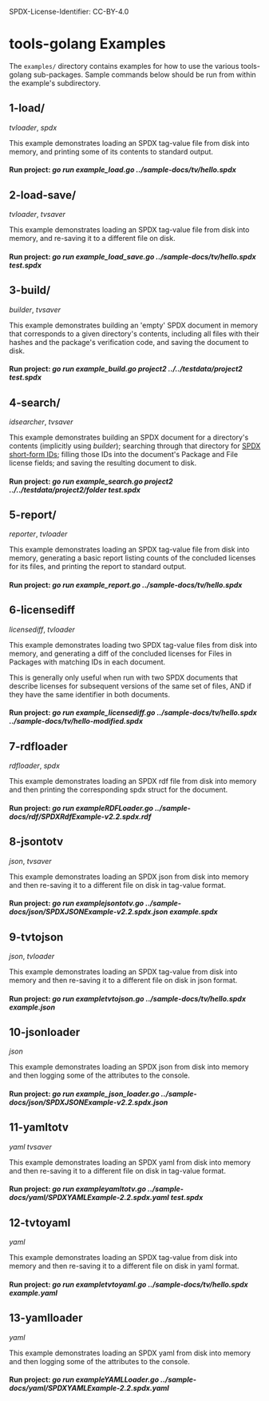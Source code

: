 SPDX-License-Identifier: CC-BY-4.0

# tools-golang Examples

The `examples/` directory contains examples for how to use the various
tools-golang sub-packages. Sample commands below should be run from
within the example's subdirectory.

## 1-load/

*tvloader*, *spdx*

This example demonstrates loading an SPDX tag-value file from disk into memory,
and printing some of its contents to standard output.
#### Run project: *go run example_load.go ../sample-docs/tv/hello.spdx*

## 2-load-save/

*tvloader*, *tvsaver*

This example demonstrates loading an SPDX tag-value file from disk into memory,
and re-saving it to a different file on disk.
#### Run project: *go run example_load_save.go ../sample-docs/tv/hello.spdx test.spdx*

## 3-build/

*builder*, *tvsaver*

This example demonstrates building an 'empty' SPDX document in memory that
corresponds to a given directory's contents, including all files with their
hashes and the package's verification code, and saving the document to disk.
#### Run project: *go run example_build.go project2 ../../testdata/project2 test.spdx*

## 4-search/

*idsearcher*, *tvsaver*

This example demonstrates building an SPDX document for a directory's contents
(implicitly using *builder*); searching through that directory for [SPDX
short-form IDs](https://spdx.org/ids/); filling those IDs into the document's
Package and File license fields; and saving the resulting document to disk.
#### Run project: *go run example_search.go project2 ../../testdata/project2/folder test.spdx*

## 5-report/

*reporter*, *tvloader*

This example demonstrates loading an SPDX tag-value file from disk into memory,
generating a basic report listing counts of the concluded licenses for its
files, and printing the report to standard output.
#### Run project: *go run example_report.go ../sample-docs/tv/hello.spdx*

## 6-licensediff

*licensediff*, *tvloader*

This example demonstrates loading two SPDX tag-value files from disk into
memory, and generating a diff of the concluded licenses for Files in Packages
with matching IDs in each document.

This is generally only useful when run with two SPDX documents that describe
licenses for subsequent versions of the same set of files, AND if they have
the same identifier in both documents.
#### Run project: *go run example_licensediff.go ../sample-docs/tv/hello.spdx ../sample-docs/tv/hello-modified.spdx*

## 7-rdfloader

*rdfloader*, *spdx*

This example demonstrates loading an SPDX rdf file from disk into memory 
and then printing the corresponding spdx struct for the document.
#### Run project: *go run exampleRDFLoader.go ../sample-docs/rdf/SPDXRdfExample-v2.2.spdx.rdf*

## 8-jsontotv

*json*, *tvsaver*

This example demonstrates loading an SPDX json from disk into memory
and then re-saving it to a different file on disk in tag-value format.
#### Run project: *go run examplejsontotv.go ../sample-docs/json/SPDXJSONExample-v2.2.spdx.json example.spdx*

## 9-tvtojson

*json*, *tvloader*

This example demonstrates loading an SPDX tag-value from disk into memory
and then re-saving it to a different file on disk in json format.
#### Run project: *go run exampletvtojson.go ../sample-docs/tv/hello.spdx example.json*

## 10-jsonloader

*json*

This example demonstrates loading an SPDX json from disk into memory
and then logging some of the attributes to the console.
#### Run project: *go run example_json_loader.go ../sample-docs/json/SPDXJSONExample-v2.2.spdx.json*

## 11-yamltotv

*yaml* *tvsaver*

This example demonstrates loading an SPDX yaml from disk into memory
and then re-saving it to a different file on disk in tag-value format.
#### Run project: *go run exampleyamltotv.go ../sample-docs/yaml/SPDXYAMLExample-2.2.spdx.yaml test.spdx*

## 12-tvtoyaml

*yaml*

This example demonstrates loading an SPDX tag-value from disk into memory
and then re-saving it to a different file on disk in yaml format.
#### Run project: *go run exampletvtoyaml.go ../sample-docs/tv/hello.spdx example.yaml*

## 13-yamlloader

*yaml*

This example demonstrates loading an SPDX yaml from disk into memory
and then logging some of the attributes to the console.
#### Run project: *go run exampleYAMLLoader.go ../sample-docs/yaml/SPDXYAMLExample-2.2.spdx.yaml*
